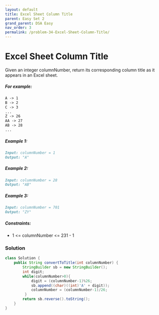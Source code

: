 ```yaml
---
layout: default
title: Excel Sheet Column Title
parent: Easy Set 2
grand_parent: DSA Easy
nav_order: 3
permalink: /problem-34-Excel-Sheet-Column-Title/
---
```

# Excel Sheet Column Title

Given an integer columnNumber, return its corresponding column title as it appears in an Excel sheet.

##### For example:
```markdown
A -> 1
B -> 2
C -> 3
...
Z -> 26
AA -> 27
AB -> 28
...
```
##### Example 1:
```markdown
Input: columnNumber = 1
Output: "A"
```

##### Example 2:
```markdown
Input: columnNumber = 28
Output: "AB"
```
##### Example 3:
```markdown
Input: columnNumber = 701
Output: "ZY"
```
##### Constraints:
* 1 <= columnNumber <= 231 - 1

### Solution
```java
class Solution {
    public String convertToTitle(int columnNumber) {
        StringBuilder sb = new StringBuilder();
        int digit;
        while(columnNumber>0){
            digit = (columnNumber-1)%26;
            sb.append((char)((int)'A' + digit));
            columnNumber = (columnNumber-1)/26;
         }
        return sb.reverse().toString();
    }
}
```
